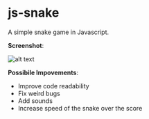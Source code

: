 # js-snake
A simple snake game in Javascript.

**Screenshot**:

![alt text](https://i.imgur.com/vEoGpCc.png)

**Possibile Impovements**:
 - Improve code readability
 - Fix weird bugs
 - Add sounds
 - Increase speed of the snake over the score


